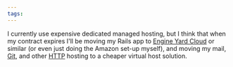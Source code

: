 ```yaml
---
tags: 
---
```


I currently use expensive dedicated managed hosting, but I think that when my contract expires I'll be moving my Rails app to [Engine Yard Cloud](http://www.engineyard.com/products/cloud/pricing/price-estimator) or similar (or even just doing the Amazon set-up myself), and moving my mail, [Git](/wiki/Git), and other [HTTP](/wiki/HTTP) hosting to a cheaper virtual host solution.
